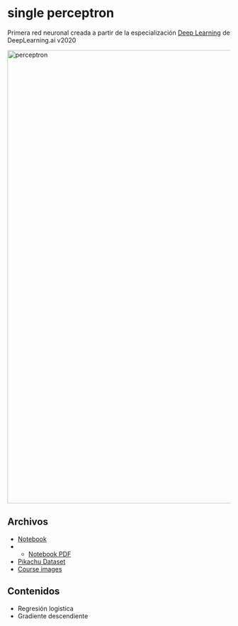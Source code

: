 # single perceptron
Primera red neuronal creada a partir de la especialización [Deep Learning](https://www.deeplearning.ai/program/deep-learning-specialization/) de DeepLearning.ai v2020

<img src="https://upload.wikimedia.org/wikipedia/commons/thumb/b/b0/Perceptr%C3%B3n_5_unidades.svg/1280px-Perceptr%C3%B3n_5_unidades.svg.png" alt="perceptron" width="1024"> 

## Archivos
* [Notebook](single_percptron.ipnb)
* * [Notebook PDF](single_percptron.ipnb)
* [Pikachu Dataset](datasets/pikachu)
* [Course images](course_images)

## Contenidos
* Regresión logistica
* Gradiente descendiente